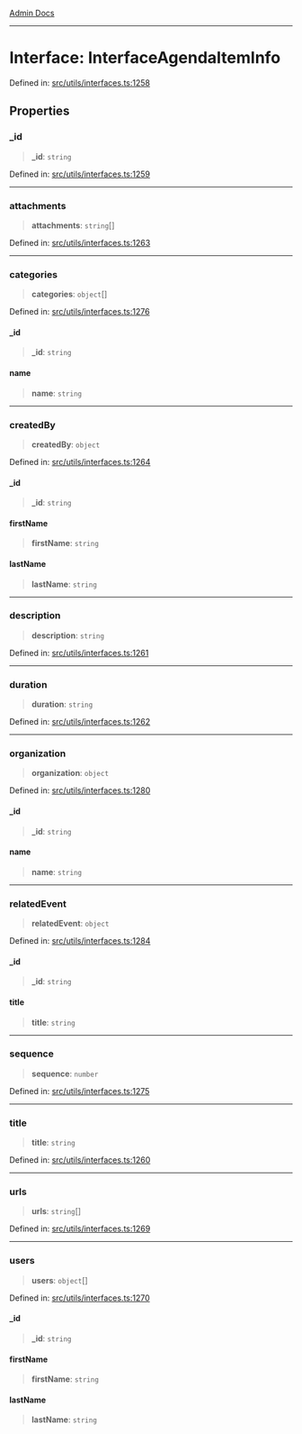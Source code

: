 [Admin Docs](/)

***

# Interface: InterfaceAgendaItemInfo

Defined in: [src/utils/interfaces.ts:1258](https://github.com/PalisadoesFoundation/talawa-admin/blob/main/src/utils/interfaces.ts#L1258)

## Properties

### \_id

> **\_id**: `string`

Defined in: [src/utils/interfaces.ts:1259](https://github.com/PalisadoesFoundation/talawa-admin/blob/main/src/utils/interfaces.ts#L1259)

***

### attachments

> **attachments**: `string`[]

Defined in: [src/utils/interfaces.ts:1263](https://github.com/PalisadoesFoundation/talawa-admin/blob/main/src/utils/interfaces.ts#L1263)

***

### categories

> **categories**: `object`[]

Defined in: [src/utils/interfaces.ts:1276](https://github.com/PalisadoesFoundation/talawa-admin/blob/main/src/utils/interfaces.ts#L1276)

#### \_id

> **\_id**: `string`

#### name

> **name**: `string`

***

### createdBy

> **createdBy**: `object`

Defined in: [src/utils/interfaces.ts:1264](https://github.com/PalisadoesFoundation/talawa-admin/blob/main/src/utils/interfaces.ts#L1264)

#### \_id

> **\_id**: `string`

#### firstName

> **firstName**: `string`

#### lastName

> **lastName**: `string`

***

### description

> **description**: `string`

Defined in: [src/utils/interfaces.ts:1261](https://github.com/PalisadoesFoundation/talawa-admin/blob/main/src/utils/interfaces.ts#L1261)

***

### duration

> **duration**: `string`

Defined in: [src/utils/interfaces.ts:1262](https://github.com/PalisadoesFoundation/talawa-admin/blob/main/src/utils/interfaces.ts#L1262)

***

### organization

> **organization**: `object`

Defined in: [src/utils/interfaces.ts:1280](https://github.com/PalisadoesFoundation/talawa-admin/blob/main/src/utils/interfaces.ts#L1280)

#### \_id

> **\_id**: `string`

#### name

> **name**: `string`

***

### relatedEvent

> **relatedEvent**: `object`

Defined in: [src/utils/interfaces.ts:1284](https://github.com/PalisadoesFoundation/talawa-admin/blob/main/src/utils/interfaces.ts#L1284)

#### \_id

> **\_id**: `string`

#### title

> **title**: `string`

***

### sequence

> **sequence**: `number`

Defined in: [src/utils/interfaces.ts:1275](https://github.com/PalisadoesFoundation/talawa-admin/blob/main/src/utils/interfaces.ts#L1275)

***

### title

> **title**: `string`

Defined in: [src/utils/interfaces.ts:1260](https://github.com/PalisadoesFoundation/talawa-admin/blob/main/src/utils/interfaces.ts#L1260)

***

### urls

> **urls**: `string`[]

Defined in: [src/utils/interfaces.ts:1269](https://github.com/PalisadoesFoundation/talawa-admin/blob/main/src/utils/interfaces.ts#L1269)

***

### users

> **users**: `object`[]

Defined in: [src/utils/interfaces.ts:1270](https://github.com/PalisadoesFoundation/talawa-admin/blob/main/src/utils/interfaces.ts#L1270)

#### \_id

> **\_id**: `string`

#### firstName

> **firstName**: `string`

#### lastName

> **lastName**: `string`
